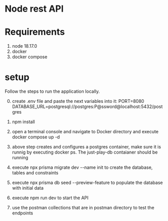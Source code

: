 # Node rest API

# Requirements
1. node 18.17.0
2. docker
3. docker compose

# setup
Follow the steps to run the application locally.

0. create .env file and paste the next variables into it: 
    PORT=8080
    DATABASE_URL=postgresql://postgres:P@ssword@localhost:5432/postgres

1. npm install
2. open a terminal console and navigate to Docker directory and execute docker compose up -d
3. above step creates and configures a postgres container, make sure it is runnig by executing docker ps. The just-play-db contaianer should be running
4. execute npx prisma migrate dev --name init to create the database, tables and constraints
5. execute npx prisma db seed --preview-feature to populate the database with initial data
6. execute npm run dev to start the API
7. use the postman collections that are in postman directory to test the endpoints
